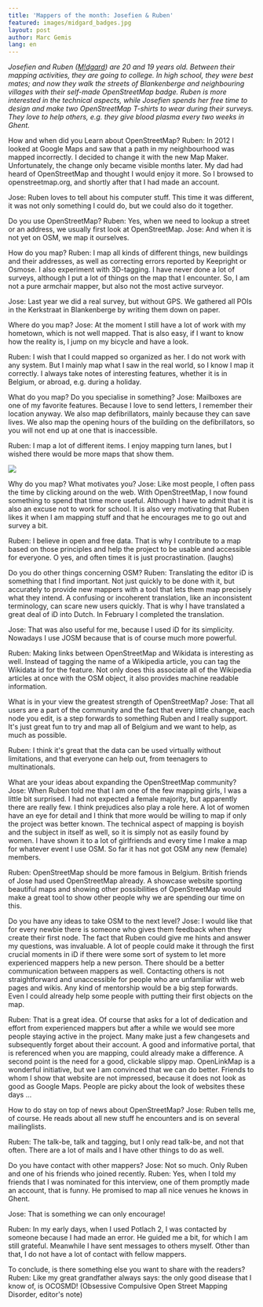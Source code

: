 ```yaml
---
title: 'Mappers of the month: Josefien & Ruben'
featured: images/midgard_badges.jpg
layout: post
author: Marc Gemis
lang: en
---
```


_Josefien and Ruben (<a href="https://openstreetmap.org/user/M!dgard">M!dgard</a>) are 20 and 19 years old. Between their mapping activities, they are going to college. In high school, they were best mates; and now they walk the streets of Blankenberge and neighbouring villages with their self-made OpenStreetMap badge. Ruben is more interested in the technical aspects, while Josefien spends her free time to design and make two OpenStreetMap T-shirts to wear during their surveys. They love to help others, e.g. they give blood plasma every two weeks in Ghent._

How and when did you Learn about OpenStreetMap?
Ruben: In 2012 I looked at Google Maps and saw that a path in my neighbourhood was mapped incorrectly. I decided to change it with the new Map Maker. Unfortunately, the change only became visible months later. My dad had heard of OpenStreetMap and thought I would enjoy it more. So I browsed to openstreetmap.org, and shortly after that I had made an account.

Jose: Ruben loves to tell about his computer stuff. This time it was different, it was not only something I could do, but we could also do it together.

Do you use OpenStreetMap?
Ruben: Yes, when we need to lookup a street or an address, we usually first look at OpenStreetMap. Jose: And when it is not yet on OSM, we map it ourselves.

How do you map?
Ruben: I map all kinds of different things, new buildings and their addresses, as well as correcting errors reported by Keepright or Osmose. I also experiment with 3D-tagging. I have never done a lot of surveys, although I put a lot of things on the map that I encounter. So, I am not a pure armchair mapper, but also not the most active surveyor.

Jose: Last year we did a real survey, but without GPS. We gathered all POIs in the Kerkstraat in Blankenberge by writing them down on paper.

Where do you map?
Jose: At the moment I still have a lot of work with my hometown, which is not well mapped. That is also easy, if I want to know how the reality is, I jump on my bicycle and have a look.

Ruben: I wish that I could mapped so organized as her. I do not work with any system. But I mainly map what I saw in the real world, so I know I map it correctly. I always take notes of interesting features, whether it is in Belgium, or abroad, e.g. during a holiday.

What do you map? Do you specialise in something?
Jose: Mailboxes are one of my favorite features. Because I love to send letters, I remember their location anyway. We also map defibrillators, mainly because they can save lives. We also map the opening hours of the building on the defibrillators, so you will not end up at one that is inaccessible.

Ruben: I map a lot of different items. I enjoy mapping turn lanes, but I wished there would be more maps that show them.

<img src="{{ site.baseurl }}/assets/images/midgard_kerkstraat.png"/>

Why do you map? What motivates you?
Jose: Like most people, I often pass the time by clicking around on the web. With OpenStreetMap, I now found something to spend that time more useful. Although I have to admit that it is also an excuse not to work for school. It is also very motivating that Ruben likes it when I am mapping stuff and that he encourages me to go out and survey a bit.

Ruben: I believe in open and free data. That is why I contribute to a map based on those principles and help the project to be usable and accessible for everyone. O yes, and often times it is just procrastination. (laughs)

Do you do other things concerning OSM?
Ruben: Translating the editor iD is something that I find important. Not just quickly to be done with it, but accurately to provide new mappers with a tool that lets them map precisely what they intend. A confusing or incoherent translation, like an inconsistent terminology, can scare new users quickly. That is why I have translated a great deal of iD into Dutch. In February I completed the translation.

Jose: That was also useful for me, because I used iD for its simplicity. Nowadays I use JOSM because that is of course much more powerful.

Ruben: Making links between OpenStreetMap and Wikidata is interesting as well. Instead of tagging the name of a Wikipedia article, you can tag the Wikidata id for the feature. Not only does this associate all of the Wikipedia articles at once with the OSM object, it also provides machine readable information.

What is in your view the greatest strength of OpenStreetMap?
Jose: That all users are a part of the community and the fact that every little change, each node you edit, is a step forwards to something Ruben and I really support. It's just great fun to try and map all of Belgium and we want to help, as much as possible.

Ruben: I think it's great that the data can be used virtually without limitations, and that everyone can help out, from teenagers to multinationals.

What are your ideas about expanding the OpenStreetMap community?
Jose: When Ruben told me that I am one of the few mapping girls, I was a little bit surprised. I had not expected a female majority, but apparently there are really few. I think prejudices also play a role here. A lot of women have an eye for detail and I think that more would be willing to map if only the project was better known. The technical aspect of mapping is boyish and the subject in itself as well, so it is simply not as easily found by women. I have shown it to a lot of girlfriends and every time I make a map for whatever event I use OSM. So far it has not got OSM any new (female) members.

Ruben: OpenStreetMap should be more famous in Belgium. British friends of Jose had used OpenStreetMap already. A showcase website sporting beautiful maps and showing other possibilities of OpenStreetMap would make a great tool to show other people why we are spending our time on this.

Do you have any ideas to take OSM to the next level?
Jose: I would like that for every newbie there is someone who gives them feedback when they create their first node. The fact that Ruben could give me hints and answer my questions, was invaluable. A lot of people could make it through the first crucial moments in iD if there were some sort of system to let more experienced mappers help a new person. There should be a better communication between mappers as well. Contacting others is not straightforward and unaccessible for people who are unfamiliar with web pages and wikis. Any kind of mentorship would be a big step forwards. Even I could already help some people with putting their first objects on the map.

Ruben: That is a great idea. Of course that asks for a lot of dedication and effort from experienced mappers but after a while we would see more people staying active in the project. Many make just a few changesets and subsequently forget about their account. A good and informative portal, that is referenced when you are mapping, could already make a difference. A second point is the need for a good, clickable slippy map. OpenLinkMap is a wonderful initiative, but we I am convinced that we can do better. Friends to whom I show that website are not impressed, because it does not look as good as Google Maps. People are picky about the look of websites these days ...

How to do stay on top of news about OpenStreetMap?
Jose: Ruben tells me, of course. He reads about all new stuff he encounters and is on several mailinglists.

Ruben: The talk-be, talk and tagging, but I only read talk-be, and not that often. There are a lot of mails and I have other things to do as well.

Do you have contact with other mappers?
Jose: Not so much. Only Ruben and one of his friends who joined recently. Ruben: Yes, when I told my friends that I was nominated for this interview, one of them promptly made an account, that is funny. He promised to map all nice venues he knows in Ghent.

Jose: That is something we can only encourage!

Ruben: In my early days, when I used Potlach 2, I was contacted by someone because I had made an error. He guided me a bit, for which I am still grateful. Meanwhile I have sent messages to others myself. Other than that, I do not have a lot of contact with fellow mappers.

To conclude, is there something else you want to share with the readers?
Ruben: Like my great grandfather always says: the only good disease that I know of, is OCOSMD! (Obsessive Compulsive Open Street Mapping Disorder, editor's note)
